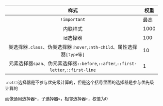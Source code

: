 |                             样式                             | 权重 |
| :----------------------------------------------------------: | ---- |
|                         `!important`                         | 最高 |
|                           内联样式                           | 1000 |
|                           id选择器                           | 100  |
| 类选择器`.class`、伪类选择器`:hover`,`:nth-child`、属性选择器`[type等]` | 10   |
| 元素选择器`span`、伪元素选择器`::before`,`::after`,`::first-letter`,`::first-line` | 1    |

`:not()`选择器是不参与优先级计算的，但是这个括号里面的选择器是参与优先级计算的

而像通用选择器`*`，子选择器`>`，相邻选择器`+`，权值为0

